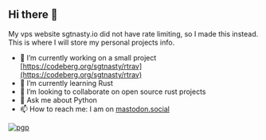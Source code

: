 ## Hi there 👋

<!--
**sgtnasty/sgtnasty** is a ✨ _special_ ✨ repository because its `README.md` (this file) appears on your GitHub profile.

Here are some ideas to get you started:

- 🔭 I’m currently working on ...
- 🌱 I’m currently learning ...
- 👯 I’m looking to collaborate on ...
- 🤔 I’m looking for help with ...
- 💬 Ask me about ...
- 📫 How to reach me: ...
- 😄 Pronouns: ...
- ⚡ Fun fact: ...
-->
My vps website sgtnasty.io did not have rate limiting, so I made this instead. This is where
I will store my personal projects info.

- 🔭 I’m currently working on a small project [https://codeberg.org/sgtnasty/rtrav](https://codeberg.org/sgtnasty/rtrav)
- 🌱 I’m currently learning Rust
- 👯 I’m looking to collaborate on open source rust projects
- 💬 Ask me about Python
- 📫 How to reach me: I am on <a rel="me" href="https://mastodon.social/@sgtnasty">mastodon.social</a>

[![pgp](https://img.shields.io/badge/pgp-0xCC4F76F55ADC859376A9A16E9C1AAB32E3C808E4?style=flat&labelColor=545454&color=313131)](https://raw.githubusercontent.com/sgtnasty/sgtnasty/refs/heads/main/RonaldoNascimento_0xE3C808E4_public.asc) 

